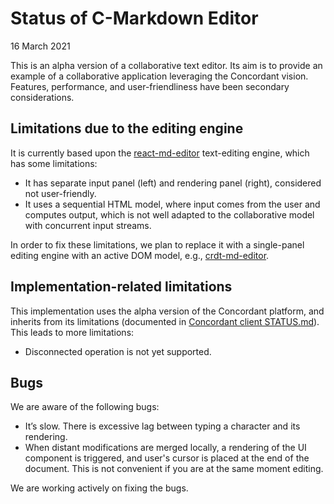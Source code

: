 # Status of C-Markdown Editor

16 March 2021

This is an alpha version of a collaborative text editor. Its aim is to provide an example of a collaborative application leveraging the Concordant vision. Features, performance, and user-friendliness have been secondary considerations.

## Limitations due to the editing engine

It is currently based upon the [react-md-editor](https://github.com/JedWatson/react-md-editor) text-editing engine, which has some limitations:

- It has separate input panel (left) and rendering panel (right), considered not user-friendly.
- It uses a sequential HTML model, where input comes from the user and computes output, which is not well adapted to the collaborative model with concurrent input streams.

In order to fix these limitations, we plan to replace it with a single-panel editing engine with an active DOM model, e.g., [crdt-md-editor](https://github.com/ilyasToumlilt/crdt-md-editor).

## Implementation-related limitations

This implementation uses the alpha version of the Concordant platform, and inherits from its limitations (documented in [Concordant client STATUS.md](https://gitlab.inria.fr/concordant/software/c-client/-/blob/master/README.md)). This leads to more limitations:

- Disconnected operation is not yet supported.

## Bugs

We are aware of the following bugs:

- It’s slow. There is excessive lag between typing a character and its rendering.
- When distant modifications are merged locally, a rendering of the UI component is triggered, and user's cursor is placed at the end of the document. This is not convenient if you are at the same moment editing.

We are working actively on fixing the bugs.

